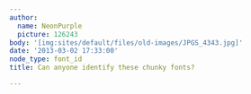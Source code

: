 ```yaml
---
author:
  name: NeonPurple
  picture: 126243
body: '[img:sites/default/files/old-images/JPGS_4343.jpg]'
date: '2013-03-02 17:33:00'
node_type: font_id
title: Can anyone identify these chunky fonts?

---
```

